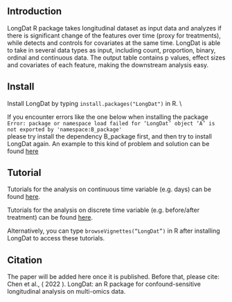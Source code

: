 ## Introduction
LongDat R package takes longitudinal dataset as input data and analyzes if there is significant change of the features over time (proxy for treatments), while detects and controls for covariates at the same time. LongDat is able to take in several data types as input, including count, proportion, binary, ordinal and continuous data. The output table contains p values, effect sizes and covariates of each feature, making the downstream analysis easy. 


## Install
Install LongDat by typing ```install.packages("LongDat")``` in R. \

If you encounter errors like the one below when installing the package \
```Error: package or namespace load failed for ‘LongDat’ object ‘A’ is not exported by 'namespace:B_package'``` \
please try install the dependency B_package first, and then try to install LongDat again. An example to this kind of problem and solution can be found [here](https://stackoverflow.com/questions/48962946/error-package-or-namespace-load-failed-for-arulesviz-object-cividis-is-not)

## Tutorial
Tutorials for the analysis on continuous time variable (e.g. days) can be found [here](https://CRAN.R-project.org/package=LongDat/vignettes/LongDat_cont_tutorial.html). 

Tutorials for the analysis on discrete time variable (e.g. before/after treatment) can be found [here](https://CRAN.R-project.org/package=LongDat/vignettes/LongDat_disc_tutorial.html). 

Alternatively, you can type ```browseVignettes(“LongDat”)``` in R after installing LongDat to access these tutorials.

## Citation
The paper will be added here once it is published. Before that, please cite:  \
Chen et al., ( 2022 ). LongDat: an R package for confound-sensitive longitudinal analysis on multi-omics data.
